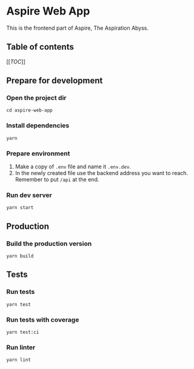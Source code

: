 # Aspire Web App

This is the frontend part of Aspire, The Aspiration Abyss.

## Table of contents

[[_TOC_]]

## Prepare for development

### Open the project dir

    cd aspire-web-app

### Install dependencies

    yarn

### Prepare environment

1. Make a copy of `.env` file and name it `.env.dev`.
2. In the newly created file use the backend address you want to reach. Remember to put `/api` at the end.

### Run dev server

    yarn start

## Production

### Build the production version

    yarn build

## Tests

### Run tests

    yarn test

### Run tests with coverage

    yarn test:ci

### Run linter

    yarn lint
